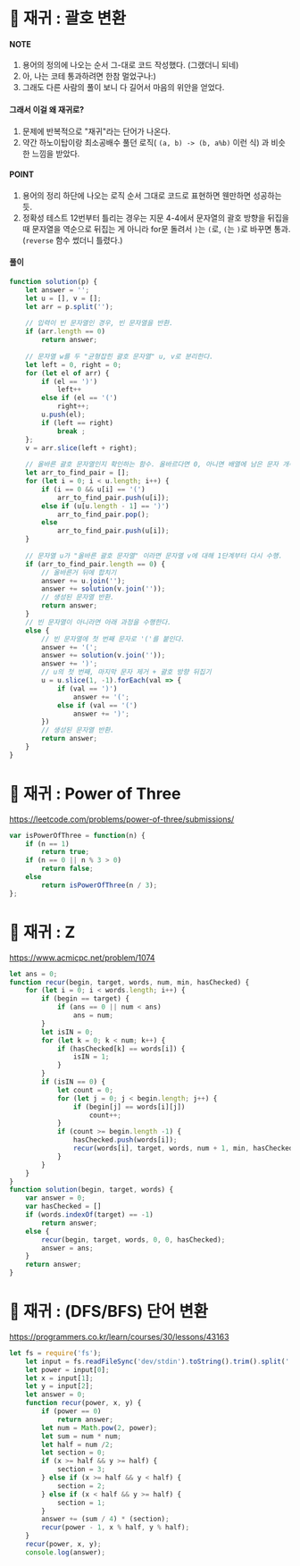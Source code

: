 # 🎯 재귀 : 괄호 변환

#### NOTE

1. 용어의 정의에 나오는 순서 그-대로 코드 작성했다. (그랬더니 되네)
2. 아, 나는 코테 통과하려면 한참 멀었구나:)
3. 그래도 다른 사람의 풀이 보니 다 길어서 마음의 위안을 얻었다.

#### 그래서 이걸 왜 재귀로?

1. 문제에 반복적으로 "재귀"라는 단어가 나온다.
2. 약간 하노이탑이랑 최소공배수 풀던 로직( `(a, b) -> (b, a%b)` 이런 식) 과 비슷한 느낌을 받았다.

#### POINT

1. 용어의 정리  하단에 나오는 로직 순서 그대로 코드로 표현하면 웬만하면 성공하는 듯.
2. 정확성 테스트 12번부터 틀리는 경우는 지문 4-4에서 문자열의 괄호 방향을 뒤집을 때 문자열을 역순으로 뒤집는 게 아니라 for문 돌려서 `)`는 `(`로, `(`는 `)`로 바꾸면 통과. (`reverse` 함수 썼더니 틀렸다.)

#### 풀이

```javascript
function solution(p) {
    let answer = '';
    let u = [], v = [];
    let arr = p.split('');
    
    // 입력이 빈 문자열인 경우, 빈 문자열을 반환.
    if (arr.length == 0)
        return answer;
    
    // 문자열 w를 두 "균형잡힌 괄호 문자열" u, v로 분리한다.
    let left = 0, right = 0;
    for (let el of arr) {
        if (el == ')')
            left++
        else if (el == '(')
            right++;
        u.push(el);
        if (left == right)
            break ;
    };
    v = arr.slice(left + right);
    
    // 올바른 괄호 문자열인지 확인하는 함수. 올바르다면 0, 아니면 배열에 남은 문자 개수 반환.
    let arr_to_find_pair = [];
    for (let i = 0; i < u.length; i++) {
        if (i == 0 && u[i] == '(')
            arr_to_find_pair.push(u[i]);
        else if (u[u.length - 1] == ')')
            arr_to_find_pair.pop();
        else
            arr_to_find_pair.push(u[i]);
    }
    
    // 문자열 u가 "올바른 괄호 문자열" 이라면 문자열 v에 대해 1단계부터 다시 수행.
    if (arr_to_find_pair.length == 0) {
        // 올바른거 뒤에 합치기
        answer += u.join('');
        answer += solution(v.join(''));
        // 생성된 문자열 반환.
        return answer;
    }
    // 빈 문자열이 아니라면 아래 과정을 수행한다.
    else {
        // 빈 문자열에 첫 번째 문자로 '('를 붙인다.
        answer += '(';
        answer += solution(v.join(''));
        answer += ')';
        // u의 첫 번째, 마지막 문자 제거 + 괄호 방향 뒤집기
        u = u.slice(1, -1).forEach(val => {
            if (val == ')')
                answer += '(';
            else if (val == '(')
                answer += ')';
        })
        // 생성된 문자열 반환.
        return answer;
    }
}
```



# 🎯 재귀 : Power of Three

https://leetcode.com/problems/power-of-three/submissions/



```javascript
var isPowerOfThree = function(n) {
    if (n == 1)
        return true;
    if (n == 0 || n % 3 > 0)
        return false;
    else
        return isPowerOfThree(n / 3);
};
```



# 🎯 재귀 : Z

https://www.acmicpc.net/problem/1074

```javascript
let ans = 0;
function recur(begin, target, words, num, min, hasChecked) {
    for (let i = 0; i < words.length; i++) {
        if (begin == target) {
            if (ans == 0 || num < ans)
                ans = num;
        }
        let isIN = 0;
        for (let k = 0; k < num; k++) {
            if (hasChecked[k] == words[i]) {
                isIN = 1;
            }
        }
        if (isIN == 0) {
            let count = 0;
            for (let j = 0; j < begin.length; j++) {
                if (begin[j] == words[i][j])
                    count++;
            }
            if (count >= begin.length -1) {
                hasChecked.push(words[i]);
                recur(words[i], target, words, num + 1, min, hasChecked);
            }
        }
    }
}
function solution(begin, target, words) {
    var answer = 0;
    var hasChecked = []
    if (words.indexOf(target) == -1)
        return answer;
    else {
        recur(begin, target, words, 0, 0, hasChecked);
        answer = ans;
    }
    return answer;
}
```



# 🎯 재귀 : (DFS/BFS) 단어 변환

https://programmers.co.kr/learn/courses/30/lessons/43163

```javascript
let fs = require('fs');
	let input = fs.readFileSync('dev/stdin').toString().trim().split(' ');
	let power = input[0];
	let x = input[1];
	let y = input[2];
	let answer = 0;
	function recur(power, x, y) {
		if (power == 0)
			return answer;
		let num = Math.pow(2, power);
		let sum = num * num;
		let half = num /2;
		let section = 0;
		if (x >= half && y >= half) {
			section = 3;
		} else if (x >= half && y < half) {
			section = 2;
		} else if (x < half && y >= half) {
			section = 1;
		}
		answer += (sum / 4) * (section);
		recur(power - 1, x % half, y % half);
	}
	recur(power, x, y);
	console.log(answer);
```

